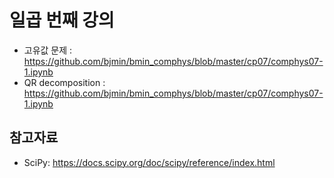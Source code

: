 # 일곱 번째 강의 

* 고유값 문제 : https://github.com/bjmin/bmin_comphys/blob/master/cp07/comphys07-1.ipynb
* QR decomposition : https://github.com/bjmin/bmin_comphys/blob/master/cp07/comphys07-1.ipynb

## 참고자료
* SciPy: https://docs.scipy.org/doc/scipy/reference/index.html

